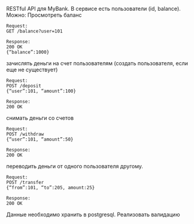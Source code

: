 RESTful API для MyBank. В сервисе есть пользователи (id, balance). Можно:
Просмотреть баланс
````
Request:
GET /balance?user=101
 
Response:
200 OK
{“balance”:1000}
````
зачислять деньги на счет пользователям (создать пользователя, если еще не существует)
````
Request:
POST /deposit
{“user”:101, “amount”:100}

Response:
200 OK
```` 

снимать деньги со счетов
````
Request:
POST /withdraw
{“user”:101, “amount”:50} 

Response:
200 OK
````
 
переводить деньги от одного пользователя другому.
````
Request:
POST /transfer
{“from”:101, “to”:205, amount:25} 

Response:
200 OK
````
Данные необходимо хранить в postgresql. Реализовать валидацию
